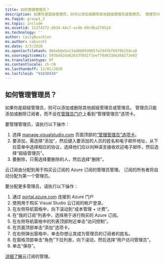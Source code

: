 ```yaml
---
title: 如何管理管理员？
description: 如果你是超级管理员，则可以添加或删除其他超级管理员或管理员。 管理员只能添加或删除订阅者…
ms.faqid: group1_2
ms.topic: include
ms.assetid: 11274272-d834-44c7-acdb-09c9ba2f852d
ms.technology: ''
author: CaityBuschlen
ms.author: cabuschl
ms.date: 3/3/2020
ms.openlocfilehash: 8bbeb8a5e13ad000939057a7d476f6979b15dca8
ms.sourcegitcommit: 593bdd2da62633f8d1f1eef70d0238e2682f3e02
ms.translationtype: HT
ms.contentlocale: zh-CN
ms.lasthandoff: 12/01/2020
ms.locfileid: "91838438"
---
```

## <a name="how-do-i-manage-administrators"></a>如何管理管理员？

如果你是超级管理员，则可以添加或删除其他超级管理员或管理员。 管理员只能添加或删除订阅者，而不会在[管理员门户](https://manage.visualstudio.com)上看到“管理管理员”选项卡。

要管理管理员，请执行以下操作：

1. 选择 [manage.visualstudio.com](https://manage.visualstudio.com) 页面顶部的[“管理管理员”选项卡](https://manage.visualstudio.com/administrators)。
2. 要添加，需选择“添加”，然后键入要添加的人员的姓名和电子邮件地址，从下拉菜单中选择相应的协议，选择他们应以何种语言接收欢迎电子邮件，然后选择“超级管理员”。
3. 要删除，只需选择要删除的人，然后选择“删除”。

云订阅由分配到用于购买云订阅的 Azure 订阅的管理员管理。 订阅的所有者将自动分配为第一个管理员。

要分配更多管理员，请执行以下操作：

1. 通过 [portal.azure.com](https://portal.azure.com) 连接到 Azure 门户
2. 使用用于购买 Visual Studio 云订阅的帐户登录。
3. 在左侧导航窗格中，向下滚动到“成本管理 + 计费”。
4. 在“我的订阅”列表中，选择用于进行购买的 Azure 订阅。
5. 在左侧导航窗格中的列表顶部附近单击“访问控制”。
6. 在页面顶部单击“添加”选项卡。
7. 在右侧弹出窗格中，单击你想让其成为管理员的订阅者的姓名。
8. 在窗格顶部单击“角色”下拉列表，向下滚动，然后选择“用户访问管理员”。
9. 单击“保存”。

[详细了解](https://docs.microsoft.com/visualstudio/subscriptions/cloud-admin)云订阅的管理。

